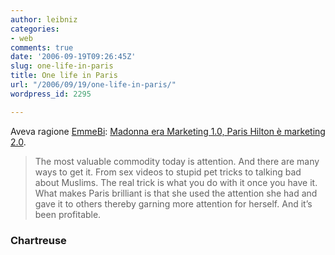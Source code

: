 ```yaml
---
author: leibniz
categories:
- web
comments: true
date: '2006-09-19T09:26:45Z'
slug: one-life-in-paris
title: One life in Paris
url: "/2006/09/19/one-life-in-paris/"
wordpress_id: 2295

---
```

Aveva ragione [EmmeBi](https://www.leibniz-blogs.it/archives/2006/08/28/2283#comment-10680): [Madonna era Marketing 1.0, Paris Hilton è marketing 2.0](https://chartreuse.wordpress.com/2006/09/18/why-paris-hilton-is-famous-or-understanding-value-in-a-post-madonna-world/). 

> The most valuable commodity today is attention. And there are many ways to get it. From sex videos to stupid pet tricks to talking bad about Muslims. The real trick is what you do with it once you have it.
What makes Paris brilliant is that she used the attention she had and gave it to others thereby garning more attention for herself. And it’s been profitable.

### Chartreuse
